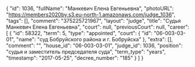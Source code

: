 {
    "id": 1036,
    "fullName": "Манкевич Елена Евгеньевна",
    "photoURL": "https://members2020by.s3.eu-north-1.amazonaws.com/judge_1036",
    "tags": [],
    "comment": "375225721967",
    "layout": "judge",
    "title": "Судья Манкевич Елена Евгеньевна",
    "court": null,
    "previousCourt": null,
    "career": [
        {
            "id": 58322,
            "term": 5,
            "type": "appointed",
            "court": {
                "id": "06-003-03-01",
                "name": "суд Бобруйского района и г. Бобруйска"
            },
            "extra": [],
            "comment": "",
            "house_id": "06-003-03-01",
            "judge_id": 1036,
            "position": "судья и заместитель председателя суда",
            "term_type": "years",
            "timestamp": "2017-05-25",
            "decree_number": "185"
        }
    ]
}